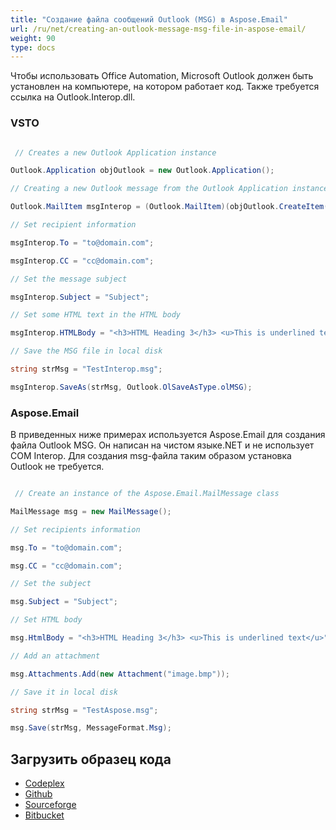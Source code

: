 ```yaml
---
title: "Создание файла сообщений Outlook (MSG) в Aspose.Email"
url: /ru/net/creating-an-outlook-message-msg-file-in-aspose-email/
weight: 90
type: docs
---
```



Чтобы использовать Office Automation, Microsoft Outlook должен быть установлен на компьютере, на котором работает код. Также требуется ссылка на Outlook.Interop.dll.
### **VSTO**
``` cs

 // Creates a new Outlook Application instance

Outlook.Application objOutlook = new Outlook.Application();

// Creating a new Outlook message from the Outlook Application instance

Outlook.MailItem msgInterop = (Outlook.MailItem)(objOutlook.CreateItem(Outlook.OlItemType.olMailItem));

// Set recipient information

msgInterop.To = "to@domain.com";

msgInterop.CC = "cc@domain.com";

// Set the message subject

msgInterop.Subject = "Subject";

// Set some HTML text in the HTML body

msgInterop.HTMLBody = "<h3>HTML Heading 3</h3> <u>This is underlined text</u>";

// Save the MSG file in local disk

string strMsg = "TestInterop.msg";

msgInterop.SaveAs(strMsg, Outlook.OlSaveAsType.olMSG);


```
### **Aspose.Email**
В приведенных ниже примерах используется Aspose.Email для создания файла Outlook MSG. Он написан на чистом языке.NET и не использует COM Interop. Для создания msg-файла таким образом установка Outlook не требуется.

``` cs

 // Create an instance of the Aspose.Email.MailMessage class

MailMessage msg = new MailMessage();

// Set recipients information

msg.To = "to@domain.com";

msg.CC = "cc@domain.com";

// Set the subject

msg.Subject = "Subject";

// Set HTML body

msg.HtmlBody = "<h3>HTML Heading 3</h3> <u>This is underlined text</u>";

// Add an attachment

msg.Attachments.Add(new Attachment("image.bmp"));

// Save it in local disk

string strMsg = "TestAspose.msg";

msg.Save(strMsg, MessageFormat.Msg);

```
## **Загрузить образец кода**
- [Codeplex](https://asposevsto.codeplex.com/downloads/get/772940)
- [Github](https://github.com/asposemarketplace/Aspose_for_VSTO/releases/download/5/Creating.an.Outlook.Message.MSG.File.Aspose.Email.zip)
- [Sourceforge](https://github.com/aspose-email/Aspose.Email-for-.NET/releases/download/AsposeEmailVsVSTOv1.1/Creating.an.Outlook.Message.MSG.File.Aspose.Email.zip)
- [Bitbucket](https://bitbucket.org/asposemarketplace/aspose-for-vsto/downloads/Creating%20an%20Outlook%20Message%20\(MSG\)%20File%20\(Aspose.Email\).zip)
